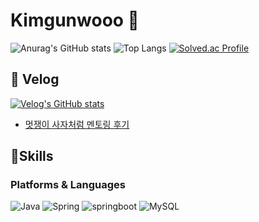 

# Kimgunwooo 👋
![Anurag's GitHub stats](https://github-readme-stats.vercel.app/api?username=kimgunwooo&show_icons=true&theme=radical)
![Top Langs](https://github-readme-stats.vercel.app/api/top-langs/?username=kimgunwooo&layout=compact&theme=dark)
[![Solved.ac Profile](http://mazassumnida.wtf/api/v2/generate_badge?boj=kwforu)](https://solved.ac/kwforu/)




## 🚀 Velog
[![Velog's GitHub stats](https://velog-readme-stats.vercel.app/api?name=kimgunwooo)](https://velog.io/@kimgunwooo/posts)
- [멋쟁이 사자처럼 멘토링 후기](https://velog.io/@kimgunwooo/%EB%A9%8B%EC%9F%81%EC%9D%B4-%EC%82%AC%EC%9E%90%EC%B2%98%EB%9F%BC-%EB%A9%98%ED%86%A0%EB%A7%81-%ED%9B%84%EA%B8%B0)



## 💪Skills
### Platforms & Languages
![Java](https://img.shields.io/badge/Java-007396.svg?&style=for-the-badge&logo=Java&logoColor=white)
![Spring](https://img.shields.io/badge/spring-6DB33F.svg?&style=for-the-badge&logo=spring&logoColor=white)
![springboot](https://img.shields.io/badge/springboot-6DB33F.svg?&style=for-the-badge&logo=springboot&logoColor=white)
![MySQL](https://img.shields.io/badge/MySQL-4479A1.svg?&style=for-the-badge&logo=MySQL&logoColor=white)
<!--
**kimgunwooo/kimgunwooo** is a ✨ _special_ ✨ repository because its `README.md` (this file) appears on your GitHub profile.

Here are some ideas to get you started:

- 🔭 I’m currently working on ...
- 🌱 I’m currently learning ...
- 👯 I’m looking to collaborate on ...
- 🤔 I’m looking for help with ...
- 💬 Ask me about ...
- 📫 How to reach me: ...
- 😄 Pronouns: ...
- ⚡ Fun fact: ...
-->
